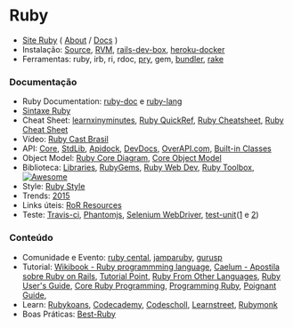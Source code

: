 # Ruby

* [Site Ruby](https://www.ruby-lang.org/en/) ( [About](https://www.ruby-lang.org/en/about/) / [Docs](https://www.ruby-lang.org/en/documentation/) )
* Instalação: [Source](https://www.ruby-lang.org/en/downloads/), [RVM](https://rvm.io/rvm/install), [rails-dev-box](https://github.com/rails/rails-dev-box), [heroku-docker](https://hub.docker.com/r/heroku/ruby/)
* Ferramentas: ruby, irb, ri, rdoc, [pry](http://pryrepl.org/), gem, [bundler](http://bundler.io/), [rake](https://github.com/ruby/rake)

### Documentação
* Ruby Documentation: [ruby-doc](http://ruby-doc.org/) e [ruby-lang](https://www.ruby-lang.org/en/documentation/)
* [Sintaxe Ruby](http://ruby-doc.org/core-2.3.1/doc/syntax_rdoc.html)
* Cheat Sheet: [learnxinyminutes](http://learnxinyminutes.com/docs/ruby/), [Ruby QuickRef](http://zenspider.com/Languages/Ruby/QuickRef.html), [Ruby Cheatsheet](http://www.cheat-sheets.org/saved-copy/RubyCheat.pdf), [Ruby Cheat Sheet](http://www.testingeducation.org/conference/wtst3_pettichord9.pdf)
* Vídeo: [Ruby Cast Brasil](http://www.rubycastsbrasil.com.br/)
* API: [Core](http://ruby-doc.org/core-2.1.1/),  [StdLib](http://ruby-doc.org/stdlib-2.1.1/), [Apidock](http://apidock.com/), [DevDocs](http://devdocs.io/ruby/), [OverAPI.com](http://overapi.com/ruby/), [Built-in Classes](http://phrogz.net/programmingruby/builtins.html)
* Object Model: [Ruby Core Diagram](http://jeromedalbert.com/a-diagram-of-the-ruby-core-object-model/), [Core Object Model](https://www.gliffy.com/go/publish/5152080)
* Biblioteca: [Libraries](https://www.ruby-lang.org/en/libraries/), [RubyGems](http://rubygems.org/), [Ruby Web Dev](http://rwdtow.stdout.in/), [Ruby Toolbox](https://www.ruby-toolbox.com/),  [![Awesome](https://cdn.rawgit.com/sindresorhus/awesome/d7305f38d29fed78fa85652e3a63e154dd8e8829/media/badge.svg)](http://awesome-ruby.com/)
* Style: [Ruby Style](https://github.com/bbatsov/ruby-style-guide)
* Trends: [2015](https://infinum.co/the-capsized-eight/articles/analyzing-rubygems-stats-v2015)
* Links úteis: [RoR Resources](https://github.com/felipeorlando/ror-resources)
* Teste: [Travis-ci](https://travis-ci.org/),  [Phantomjs](http://phantomjs.org/), [Selenium WebDriver](http://docs.seleniumhq.org/projects/webdriver/), [test-unit](https://github.com/test-unit/test-unit)([1](http://test-unit.github.io/test-unit/en/) e [2](http://test-unit.github.io/test-unit/en/Test/Unit/Assertions.html))

### Conteúdo

* Comunidade e Evento: [ruby cental](http://rubycentral.org/), [jamparuby](https://www.facebook.com/jamparuby), [gurusp](https://gurusp.org/)
* Tutorial: [Wikibook - Ruby programmming language](http://en.wikibooks.org/wiki/Ruby_programming_language),  [Caelum - Apostila sobre Ruby on Rails](http://www.caelum.com.br/apostila-ruby-on-rails/a-linguagem-ruby/), [Tutorial Point](http://www.tutorialspoint.com/ruby/index.htm), [Ruby From Other Languages](https://www.ruby-lang.org/en/documentation/ruby-from-other-languages/), [Ruby User's Guide](http://www.rubyist.net/~slagell/ruby/index.html), [Core Ruby Programming](http://rubylearning.com/satishtalim/tutorial.html), [Programming Ruby](http://docs.ruby-doc.com/docs/ProgrammingRuby/), [Poignant Guide](http://www.rubyinside.com/media/poignant-guide.pdf),
* Learn: [Rubykoans](http://rubykoans.com/), [Codecademy](http://www.codecademy.com/tracks/ruby),  [Codescholl](https://www.codeschool.com/paths/ruby), [Learnstreet](https://www.learnstreet.com/lessons/study/ruby), [Rubymonk](https://rubymonk.com/)
* Boas Práticas: [Best-Ruby](http://best-ruby.com/index.html)
